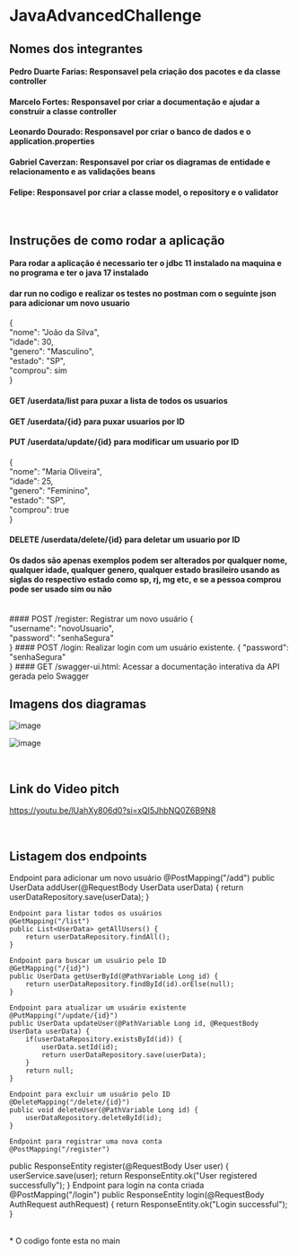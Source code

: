 # JavaAdvancedChallenge

## Nomes dos integrantes
#### Pedro Duarte Farias: Responsavel pela criação dos pacotes e da classe controller 
#### Marcelo Fortes: Responsavel por criar a documentação e ajudar a construir a classe controller
#### Leonardo Dourado: Responsavel por criar o banco de dados e o application.properties
#### Gabriel Caverzan: Responsavel por criar os diagramas de entidade e relacionamento e as validações beans 
#### Felipe: Responsavel por criar a classe model, o repository e o validator
<br>

## Instruções de como rodar a aplicação
#### Para rodar a aplicação é necessario ter o jdbc 11 instalado na maquina e no programa e ter o java 17 instalado
#### dar run no codigo e realizar os testes no postman com o seguinte json para adicionar um novo usuario
{
    <br>"nome": "João da Silva",<br>
    "idade": 30,<br>
    "genero": "Masculino",<br>
    "estado": "SP",<br>
    "comprou": sim<br>
}
#### GET /userdata/list para puxar a lista de todos os usuarios
#### GET /userdata/{id} para puxar usuarios por ID
#### PUT /userdata/update/{id} para modificar um usuario por ID
{
    <br>"nome": "Maria Oliveira",<br>
    "idade": 25,<br>
    "genero": "Feminino",<br>
    "estado": "SP",<br>
    "comprou": true<br>
}
#### DELETE /userdata/delete/{id} para deletar um usuario por ID
#### Os dados são apenas exemplos podem ser alterados por qualquer nome, qualquer idade, qualquer genero, qualquer estado brasileiro usando as siglas do  respectivo estado como sp, rj, mg etc, e se a pessoa comprou pode ser usado sim ou não
<br>
#### POST /register: Registrar um novo usuário
{
   <br> "username": "novoUsuario",<br>
    "password": "senhaSegura"<br>
}
#### POST /login: Realizar login com um usuário existente.
{
    <br"username": "usuarioExistente",<br>
    "password": "senhaSegura"<br>
}
#### GET /swagger-ui.html: Acessar a documentação interativa da API gerada pelo Swagger


## Imagens dos diagramas
![image](https://github.com/Pedroduartefarias/JavaAdvancedChallenge/assets/125598806/dd05abaf-1fcd-4b30-8600-48b7afa43634) <br>

![image](https://github.com/Pedroduartefarias/JavaAdvancedChallenge/assets/125598806/43ea972e-f7e1-4e98-8e17-9ceaf039f2c9)

<br>

## Link do Video pitch
https://youtu.be/lUahXy806d0?si=xQI5JhbNQ0Z6B9N8

<br>

## Listagem dos endpoints
 Endpoint para adicionar um novo usuário
    @PostMapping("/add")
    public UserData addUser(@RequestBody UserData userData) {
        return userDataRepository.save(userData);
    }

    Endpoint para listar todos os usuários
    @GetMapping("/list")
    public List<UserData> getAllUsers() {
        return userDataRepository.findAll();
    }

    Endpoint para buscar um usuário pelo ID
    @GetMapping("/{id}")
    public UserData getUserById(@PathVariable Long id) {
        return userDataRepository.findById(id).orElse(null);
    }

    Endpoint para atualizar um usuário existente
    @PutMapping("/update/{id}")
    public UserData updateUser(@PathVariable Long id, @RequestBody UserData userData) {
        if(userDataRepository.existsById(id)) {
            userData.setId(id);
            return userDataRepository.save(userData);
        }
        return null;
    }

    Endpoint para excluir um usuário pelo ID
    @DeleteMapping("/delete/{id}")
    public void deleteUser(@PathVariable Long id) {
        userDataRepository.deleteById(id);
    }
    
    Endpoint para registrar uma nova conta
    @PostMapping("/register")
public ResponseEntity<String> register(@RequestBody User user) {
    userService.save(user);
    return ResponseEntity.ok("User registered successfully");
}
Endpoint para login na conta criada
@PostMapping("/login")
public ResponseEntity<String> login(@RequestBody AuthRequest authRequest) {
    return ResponseEntity.ok("Login successful");
}

<br>
* O codigo fonte esta no main



